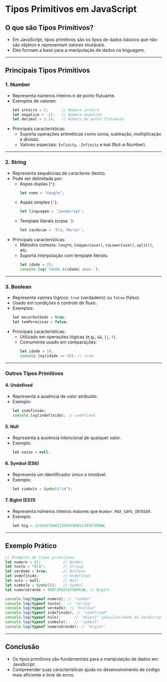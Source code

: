 # Tipos Primitivos em JavaScript

## O que são Tipos Primitivos?
- Em JavaScript, tipos primitivos são os tipos de dados básicos que não são objetos e representam valores imutáveis.
- Eles formam a base para a manipulação de dados na linguagem.

---

## Principais Tipos Primitivos

### **1. Number**
- Representa números inteiros e de ponto flutuante.
- Exemplos de valores:
  ```javascript
  let inteiro = 5;      // Número inteiro
  let negativo = -12;   // Número negativo
  let decimal = 3.14;   // Número de ponto flutuante
  ```
- Principais características:
  - Suporta operações aritméticas como soma, subtração, multiplicação e divisão.
  - Valores especiais: `Infinity`, `-Infinity` e `NaN` (Not-a-Number).

---

### **2. String**
- Representa sequências de caracteres (texto).
- Pode ser delimitada por:
  - Aspas duplas (`"`):
    ```javascript
    let nome = "Google";
    ```
  - Aspas simples (`'`):
    ```javascript
    let linguagem = 'JavaScript';
    ```
  - Template literals (crase `` ` ``):
    ```javascript
    let saudacao = `Olá, Maria!`;
    ```
- Principais características:
  - Métodos comuns: `length`, `toUpperCase()`, `toLowerCase()`, `split()`, etc.
  - Suporta interpolação com template literals:
    ```javascript
    let idade = 25;
    console.log(`Tenho ${idade} anos.`);
    ```

---

### **3. Boolean**
- Representa valores lógicos: `true` (verdadeiro) ou `false` (falso).
- Usado em condições e controle de fluxo.
- Exemplos:
  ```javascript
  let maiorDeIdade = true;
  let temPermissao = false;
  ```
- Principais características:
  - Utilizado em operações lógicas (e.g., `&&`, `||`, `!`).
  - Comumente usado em comparações:
    ```javascript
    let idade = 18;
    console.log(idade >= 18); // true
    ```

---

### **Outros Tipos Primitivos**

#### **4. Undefined**
- Representa a ausência de valor atribuído.
- Exemplo:
  ```javascript
  let indefinido;
  console.log(indefinido); // undefined
  ```

#### **5. Null**
- Representa a ausência intencional de qualquer valor.
- Exemplo:
  ```javascript
  let vazio = null;
  ```

#### **6. Symbol (ES6)**
- Representa um identificador único e imutável.
- Exemplo:
  ```javascript
  let simbolo = Symbol("id");
  ```

#### **7. BigInt (ES11)**
- Representa números inteiros maiores que `Number.MAX_SAFE_INTEGER`.
- Exemplo:
  ```javascript
  let big = 123456789012345678901234567890n;
  ```

---

## Exemplo Prático
```javascript
// Exemplos de tipos primitivos
let numero = 42;          // Number
let texto = "Olá";        // String
let verdade = true;       // Boolean
let indefinido;           // Undefined
let nulo = null;          // Null
let simbolo = Symbol();   // Symbol
let numeroGrande = 9007199254740991n; // BigInt

console.log(typeof numero); // "number"
console.log(typeof texto);  // "string"
console.log(typeof verdade); // "boolean"
console.log(typeof indefinido); // "undefined"
console.log(typeof nulo);      // "object" (peculiaridade do JavaScript)
console.log(typeof simbolo);   // "symbol"
console.log(typeof numeroGrande); // "bigint"
```

---

## Conclusão
- Os tipos primitivos são fundamentais para a manipulação de dados em JavaScript.
- Compreender suas características ajuda no desenvolvimento de código mais eficiente e livre de erros.
